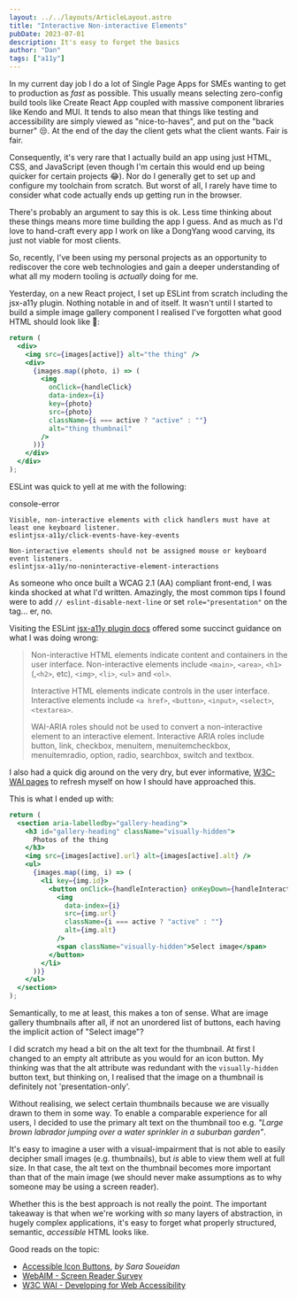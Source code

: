 ```yaml
---
layout: ../../layouts/ArticleLayout.astro
title: "Interactive Non-interactive Elements"
pubDate: 2023-07-01
description: It's easy to forget the basics
author: "Dan"
tags: ["a11y"]
---
```


In my current day job I do a lot of Single Page Apps for SMEs wanting to get to production as _fast_ as possible. This usually means selecting zero-config build tools like Create React App coupled with massive component libraries like Kendo and MUI. It tends to also mean that things like testing and accessibility are simply viewed as "nice-to-haves", and put on the "back burner" 😒. At the end of the day the client gets what the client wants. Fair is fair.

Consequently, it's very rare that I actually build an app using just HTML, CSS, and JavaScript (even though I'm certain this would end up being quicker for certain projects 😂). Nor do I generally get to set up and configure my toolchain from scratch. But worst of all, I rarely have time to consider what code actually ends up getting run in the browser.

There's probably an argument to say this is ok. Less time thinking about these things means more time building the app I guess. And as much as I'd love to hand-craft every app I work on like a DongYang wood carving, its just not viable for most clients.

So, recently, I've been using my personal projects as an opportunity to rediscover the core web technologies and gain a deeper understanding of what all my modern tooling is _actually_ doing for me.

Yesterday, on a new React project, I set up ESLint from scratch including the jsx-a11y plugin. Nothing notable in and of itself. It wasn't until I started to build a simple image gallery component I realised I've forgotten what good HTML should look like 🤦:

```jsx
return (
  <div>
    <img src={images[active]} alt="the thing" />
    <div>
      {images.map((photo, i) => (
        <img
          onClick={handleClick}
          data-index={i}
          key={photo}
          src={photo}
          className={i === active ? "active" : ""}
          alt="thing thumbnail"
        />
      ))}
    </div>
  </div>
);
```

ESLint was quick to yell at me with the following:

<p class="code-title">console-error</p>

```plaintext
Visible, non-interactive elements with click handlers must have at least one keyboard listener.
eslintjsx-a11y/click-events-have-key-events

Non-interactive elements should not be assigned mouse or keyboard event listeners.
eslintjsx-a11y/no-noninteractive-element-interactions
```

As someone who once built a WCAG 2.1 (AA) compliant front-end, I was kinda shocked at what I'd written. Amazingly, the most common tips I found were to add `// eslint-disable-next-line` or set `role="presentation"` on the tag... er, no.

Visiting the ESLint [jsx-a11y plugin docs](https://github.com/jsx-eslint/eslint-plugin-jsx-a11y/blob/main/docs/rules/no-noninteractive-element-to-interactive-role.md) offered some succinct guidance on what I was doing wrong:

> Non-interactive HTML elements indicate content and containers in the user interface. Non-interactive elements include `<main>`, `<area>`, `<h1>` (,`<h2>`, etc), `<img>`, `<li>`, `<ul>` and `<ol>`.
>
> Interactive HTML elements indicate controls in the user interface. Interactive elements include `<a href>`, `<button>`, `<input>`, `<select>`, `<textarea>`.
>
> WAI-ARIA roles should not be used to convert a non-interactive element to an interactive element. Interactive ARIA roles include button, link, checkbox, menuitem, menuitemcheckbox, menuitemradio, option, radio, searchbox, switch and textbox.

I also had a quick dig around on the very dry, but ever informative, [W3C-WAI pages](https://www.w3.org/WAI/design-develop/) to refresh myself on how I should have approached this.

This is what I ended up with:

```jsx
return (
  <section aria-labelledby="gallery-heading">
    <h3 id="gallery-heading" className="visually-hidden">
      Photos of the thing
    </h3>
    <img src={images[active].url} alt={images[active].alt} />
    <ul>
      {images.map((img, i) => (
        <li key={img.id}>
          <button onClick={handleInteraction} onKeyDown={handleInteraction}>
            <img
              data-index={i}
              src={img.url}
              className={i === active ? "active" : ""}
              alt={img.alt}
            />
            <span className="visually-hidden">Select image</span>
          </button>
        </li>
      ))}
    </ul>
  </section>
);
```

Semantically, to me at least, this makes a ton of sense. What are image gallery thumbnails after all, if not an unordered list of buttons, each having the implicit action of "Select image"?

I did scratch my head a bit on the alt text for the thumbnail. At first I changed to an empty alt attribute as you would for an icon button. My thinking was that the alt attribute was redundant with the `visually-hidden` button text, but thinking on, I realised that the image on a thumbnail is definitely not 'presentation-only'.

Without realising, we select certain thumbnails because we are visually drawn to them in some way. To enable a comparable experience for all users, I decided to use the primary alt text on the thumbnail too e.g. _"Large brown labrador jumping over a water sprinkler in a suburban garden"_.

It's easy to imagine a user with a visual-impairment that is not able to easily decipher small images (e.g. thumbnails), but _is_ able to view them well at full size. In that case, the alt text on the thumbnail becomes more important than that of the main image (we should never make assumptions as to why someone may be using a screen reader).

Whether this is the best approach is not really the point. The important takeaway is that when we're working with _so_ many layers of abstraction, in hugely complex applications, it's easy to forget what properly structured, semantic, _accessible_ HTML looks like.

Good reads on the topic:

- [Accessible Icon Buttons](https://www.sarasoueidan.com/blog/accessible-icon-buttons/), _by Sara Soueidan_
- [WebAIM - Screen Reader Survey](https://webaim.org/projects/screenreadersurvey9)
- [W3C WAI - Developing for Web Accessibility](https://www.w3.org/WAI/tips/developing/)
